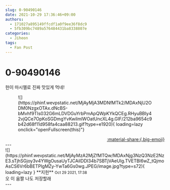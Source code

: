 ```yaml
---
slug: 0-90490146
date: 2021-10-29 17:36:46+09:00
authors:
  - 171027a895149ffcdf1a0f9ee36f8dc9
  - 5fb309bc7489a576484431ba8338807e
categories:
  - Jiheon
tags:
  - Fan Post
---
```


# 0-90490146

<div class="post-container" markdown="1">
<div class="content-container md-sidebar__scrollwrap" markdown="1">

헌이 마시멜로 진짜 맛있게 먹네!
<figure markdown="1">
![](https://phinf.wevpstatic.net/MjAyMjA3MDNfMTk2/MDAxNjU2ODM0NzgxOTAx.dNcBS-bMvhf9TIs032G6mLDVDGuYrbPmApQWpKYkQCEg.RHyuBBIy42vjQCe7OpKoSGDmgYvKwilmlWOatUncXL4g.GIF/212ba9654c9b42d68f11d958fa4caa88213.gif?type=e1920){ loading=lazy onclick="openFullscreen(this)"}
</figure>


</div>
</div>

<div style="text-align: right;" markdown="1">
<a href="https://weverse.io/fromis9/fanpost/0-90490146" style="text-align: right;">:material-share:{.big-emoji}</a>
</div>
---

<div class="comments-container md-sidebar__scrollwrap" markdown="1">
<div class="comment" markdown="1">
<div class='id-container' markdown="1">
![](https://phinf.wevpstatic.net/MjAyMzA2MjZfMTQw/MDAxNjg3NzQ3NzE2NzE3.sTjhSGjoy3v4YWgOusaUyTJCAiIDDI34b7SBTjVAeUIg.TVETBI6wZ_tQjmoAsCS6Vr6bBETPlgMZy-YwTa6Gs0wg.JPEG/image.jpg?type=s72){ loading=lazy }
**<span class="artist">지헌</span>** <small>Oct 29 2021, 17:38</small><br>
</div>
<div class='comment-body' markdown="1">
오 이 움짤 나도 저장할래
</div>
</div>
</div>
---
